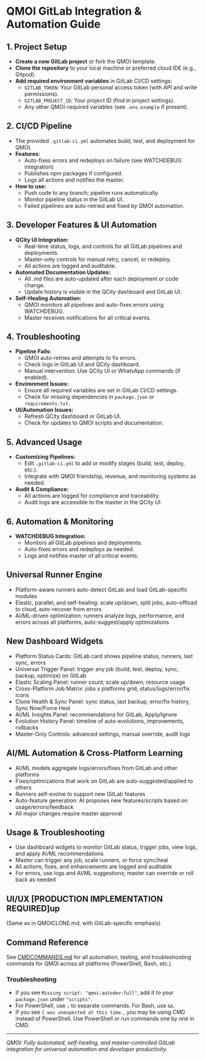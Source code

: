 # QMOI GitLab Integration & Automation Guide

## 1. Project Setup
- **Create a new GitLab project** or fork the QMOI template.
- **Clone the repository** to your local machine or preferred cloud IDE (e.g., Gitpod).
- **Add required environment variables** in GitLab CI/CD settings:
  - `GITLAB_TOKEN`: Your GitLab personal access token (with API and write permissions).
  - `GITLAB_PROJECT_ID`: Your project ID (find in project settings).
  - Any other QMOI-required variables (see `.env.example` if present).

## 2. CI/CD Pipeline
- The provided `.gitlab-ci.yml` automates build, test, and deployment for QMOI.
- **Features:**
  - Auto-fixes errors and redeploys on failure (see WATCHDEBUG integration).
  - Publishes npm packages if configured.
  - Logs all actions and notifies the master.
- **How to use:**
  - Push code to any branch; pipeline runs automatically.
  - Monitor pipeline status in the GitLab UI.
  - Failed pipelines are auto-retried and fixed by QMOI automation.

## 3. Developer Features & UI Automation
- **QCity UI Integration:**
  - Real-time status, logs, and controls for all GitLab pipelines and deployments.
  - Master-only controls for manual retry, cancel, or redeploy.
  - All actions are logged and auditable.
- **Automated Documentation Updates:**
  - All .md files are auto-updated after each deployment or code change.
  - Update history is visible in the QCity dashboard and GitLab UI.
- **Self-Healing Automation:**
  - QMOI monitors all pipelines and auto-fixes errors using WATCHDEBUG.
  - Master receives notifications for all critical events.

## 4. Troubleshooting
- **Pipeline Fails:**
  - QMOI auto-retries and attempts to fix errors.
  - Check logs in GitLab UI and QCity dashboard.
  - Manual intervention: Use QCity UI or WhatsApp commands (if enabled).
- **Environment Issues:**
  - Ensure all required variables are set in GitLab CI/CD settings.
  - Check for missing dependencies in `package.json` or `requirements.txt`.
- **UI/Automation Issues:**
  - Refresh QCity dashboard or GitLab UI.
  - Check for updates to QMOI scripts and documentation.

## 5. Advanced Usage
- **Customizing Pipelines:**
  - Edit `.gitlab-ci.yml` to add or modify stages (build, test, deploy, etc.).
  - Integrate with QMOI friendship, revenue, and monitoring systems as needed.
- **Audit & Compliance:**
  - All actions are logged for compliance and traceability.
  - Audit logs are accessible to the master in the QCity UI.

## 6. Automation & Monitoring
- **WATCHDEBUG Integration:**
  - Monitors all GitLab pipelines and deployments.
  - Auto-fixes errors and redeploys as needed.
  - Logs and notifies master of all critical events.

## Universal Runner Engine
- Platform-aware runners auto-detect GitLab and load GitLab-specific modules
- Elastic, parallel, and self-healing: scale up/down, split jobs, auto-offload to cloud, auto-recover from errors
- AI/ML-driven optimization: runners analyze logs, performance, and errors across all platforms, auto-suggest/apply optimizations

## New Dashboard Widgets
- Platform Status Cards: GitLab card shows pipeline status, runners, last sync, errors
- Universal Trigger Panel: trigger any job (build, test, deploy, sync, backup, optimize) on GitLab
- Elastic Scaling Panel: runner count, scale up/down, resource usage
- Cross-Platform Job Matrix: jobs x platforms grid, status/logs/error/fix icons
- Clone Health & Sync Panel: sync status, last backup, error/fix history, Sync Now/Force Heal
- AI/ML Insights Panel: recommendations for GitLab, Apply/Ignore
- Evolution History Panel: timeline of auto-evolutions, improvements, rollbacks
- Master-Only Controls: advanced settings, manual override, audit logs

## AI/ML Automation & Cross-Platform Learning
- AI/ML models aggregate logs/errors/fixes from GitLab and other platforms
- Fixes/optimizations that work on GitLab are auto-suggested/applied to others
- Runners self-evolve to support new GitLab features
- Auto-feature generation: AI proposes new features/scripts based on usage/errors/feedback
- All major changes require master approval

## Usage & Troubleshooting
- Use dashboard widgets to monitor GitLab status, trigger jobs, view logs, and apply AI/ML recommendations
- Master can trigger any job, scale runners, or force sync/heal
- All actions, fixes, and enhancements are logged and auditable
- For errors, use logs and AI/ML suggestions; master can override or roll back as needed

## UI/UX [PRODUCTION IMPLEMENTATION REQUIRED]up
(Same as in QMOICLONE.md, with GitLab-specific emphasis)

## Command Reference

See [CMDCOMMANDS.md](./CMDCOMMANDS.md) for all automation, testing, and troubleshooting commands for QMOI across all platforms (PowerShell, Bash, etc.).

### Troubleshooting
- If you see `Missing script: "qmoi:autodev:full"`, add it to your `package.json` under `"scripts"`.
- For PowerShell, use `;` to separate commands. For Bash, use `&&`.
- If you see `{ was unexpected at this time.`, you may be using CMD instead of PowerShell. Use PowerShell or run commands one by one in CMD.

---

*QMOI: Fully automated, self-healing, and master-controlled GitLab integration for universal automation and developer productivity.* 